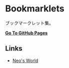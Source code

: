 # Bookmarklets

ブックマークレット集。

__[Go To GitHub Pages](https://neos21.github.io/bookmarklets/)__


## Links

- [Neo's World](https://neos21.net/)

